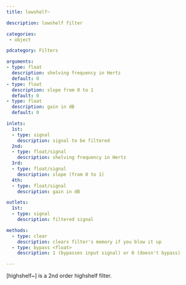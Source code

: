 ```yaml
---
title: lowshelf~

description: lowshelf filter

categories:
 - object

pdcategory: Filters

arguments:
- type: float
  description: shelving frequency in Hertz
  default: 0
- type: float
  description: slope from 0 to 1
  default: 0
- type: float
  description: gain in dB
  default: 0

inlets:
  1st:
  - type: signal
    description: signal to be filtered
  2nd:
  - type: float/signal
    description: shelving frequency in Hertz
  3rd:
  - type: float/signal
    description: slope (from 0 to 1)
  4th:
  - type: float/signal
    description: gain in dB

outlets:
  1st:
  - type: signal
    description: filtered signal

methods:
  - type: clear
    description: clears filter's memory if you blow it up
  - type: bypass <float>
    description: 1 (bypasses input signal) or 0 (doesn't bypass)

---
```


[highshelf~] is a 2nd order highshelf filter.


